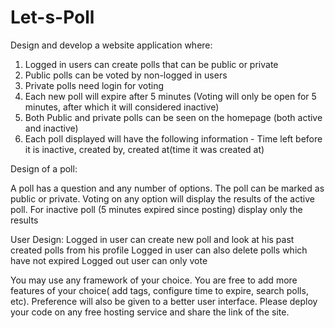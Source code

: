 # Let-s-Poll

Design and develop a website application where:
1. Logged in users can create polls that can be public or private
2. Public polls can be voted by non-logged in users
3. Private polls need login for voting
4. Each new poll will expire after 5 minutes (Voting will only be open for 5 minutes, after which it will considered inactive)
5. Both Public and private polls can be seen on the homepage (both active and inactive)
6. Each poll displayed will have the following information - Time left before it is inactive, created by, created at(time it was created at)

Design of a poll:

A poll has a question and any number of options. The poll can be marked as public or private. Voting on any option will display the results of the active poll. For inactive poll (5 minutes expired since posting) display only the results

User Design:
Logged in user can create new poll and look at his past created polls from his profile
Logged in user can also delete polls which have not expired
Logged out user can only vote

You may use any framework of your choice. You are free to add more features of your choice( add tags, configure time to expire, search polls, etc). Preference will also be given to a better user interface. Please deploy your code on any free hosting service and share the link of the site.
 
